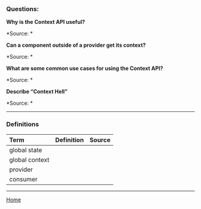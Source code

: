 ### Questions:

**Why is the Context API useful?**



*Source: *

**Can a component outside of a provider get its context?**



*Source: *

**What are some common use cases for using the Context API?**



*Source: *

**Describe “Context Hell”**



*Source: *

---

### Definitions

|Term|Definition|Source|
|:--|:-:|--:|
|global state|||
|global context|||
|provider|||
|consumer|||

---

[Home](https://jchinzi.github.io/reading-notes/)
